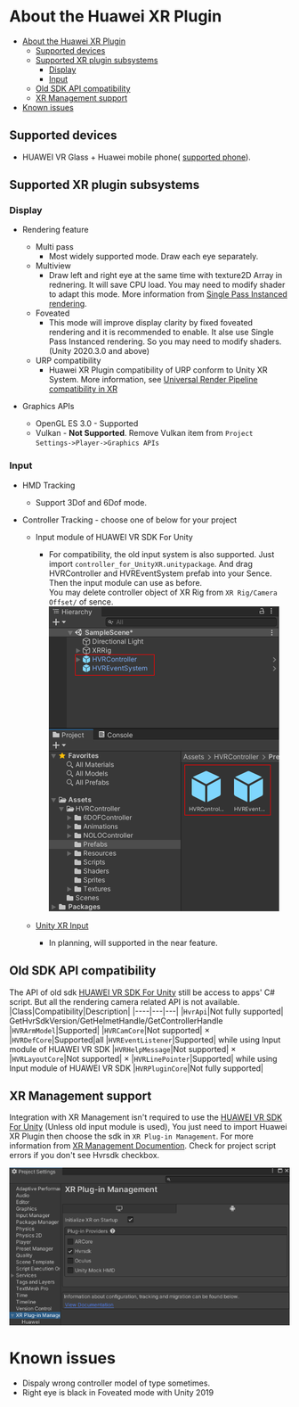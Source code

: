 # About the Huawei XR Plugin

<!-- TOC -->

- [About the Huawei XR Plugin](#about-the-huawei-xr-plugin)
  - [Supported devices](#supported-devices)
  - [Supported XR plugin subsystems](#supported-xr-plugin-subsystems)
    - [Display](#display)
    - [Input](#input)
  - [Old SDK API compatibility](#old-sdk-api-compatibility)
  - [XR Management support](#xr-management-support)
- [Known issues](#known-issues)

<!-- /TOC -->

## Supported devices
* HUAWEI VR Glass + Huawei mobile phone(
 [supported phone](https://developer.huawei.com/consumer/cn/doc/development/graphics-Guides/introduction-0000001097358942#section43314313363)).

## Supported XR plugin subsystems

### Display 
* Rendering feature
  * Multi pass 
    * Most widely supported mode. Draw each eye separately.
  * Multiview 
    * Draw left and right eye at the same time with texture2D Array in rednering. It will save CPU load. You may need to modify shader to adapt this mode. More information from [Single Pass Instanced rendering](https://docs.unity3d.com/Manual/SinglePassInstancing.html). 
  * Foveated 
    * This mode will improve display clarity by fixed foveated rendering and it is recommended to enable. It alse use Single Pass Instanced rendering. So you may need to modify shaders. (Unity 2020.3.0 and above)
  * URP compatibility
    * Huawei XR Plugin compatibility of URP conform to Unity XR System. More information, see [Universal Render Pipeline compatibility in XR](https://docs.unity3d.com/Manual/xr-render-pipeline-compatibility.html)


* Graphics APIs 
  * OpenGL ES 3.0  - Supported
  * Vulkan  -  **Not Supported**. Remove Vulkan item from `Project Settings->Player->Graphics APIs`

### Input 
* HMD Tracking 
  * Support 3Dof and 6Dof mode. 

* Controller Tracking - choose one of below for your project
  * Input module of HUAWEI VR SDK For Unity
    * For compatibility, the old input system is also supported. Just import `controller_for_UnityXR.unitypackage`. And drag HVRController and HVREventSystem prefab into your Sence. Then the input module can use as before. \
    You may delete controller object of XR Rig from `XR Rig/Camera Offset/` of sence.\
  ![](images/HVRController.png)
  
  * [Unity XR Input ](https://docs.unity3d.com/Manual/xr_input.html)
    * In planning, will supported in the near feature. 

## Old SDK API compatibility
The API of old sdk [HUAWEI VR SDK For Unity](https://developer.huawei.com/consumer/cn/doc/development/graphics-Library/unity-sdk-download-0000001142315529) still be access to apps' C# script. But all the rendering camera related API is not available.
|Class|Compatibility|Description|
|----|---|---|
|`HvrApi`|Not fully supported| GetHvrSdkVersion/GetHelmetHandle/GetControllerHandle
|`HVRArmModel`|Supported| 
|`HVRCamCore`|Not supported| ×
|`HVRDefCore`|Supported|all
|`HVREventListener`|Supported| while using Input module of HUAWEI VR SDK
|`HVRHelpMessage`|Not supported| ×
|`HVRLayoutCore`|Not supported| ×
|`HVRLinePointer`|Supported| while using Input module of HUAWEI VR SDK
|`HVRPluginCore`|Not fully supported| 

## XR Management support

Integration with XR Management isn't required to use the [HUAWEI VR SDK For Unity](https://developer.huawei.com/consumer/cn/doc/development/graphics-Library/unity-sdk-download-0000001142315529) (Unless old input module is used),  You just need to import Huawei XR Plugin then choose the sdk in `XR Plug-in Management`. For more information from [XR Management Documention](https://docs.unity3d.com/Packages/com.unity.xr.management@latest). Check for project script errors if you don't see Hvrsdk checkbox.

![](images/XR_management.png)

# Known issues
 -  Dispaly wrong controller model of type sometimes.
 -  Right eye is black in Foveated mode with Unity 2019